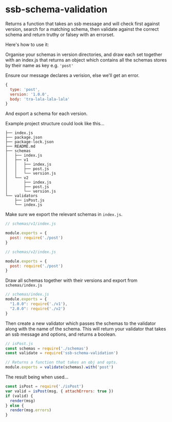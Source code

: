 # ssb-schema-validation

Returns a function that takes an ssb message and will check first against version, search for a matching schema, then validate against the correct schema and return truthy or falsey with an errorset.

Here's how to use it:

Organise your schemas in version directories, and draw each set together with an index.js that returns an object which contains all the schemas stores by their name as key e.g. ``'post'``

Ensure our message declares a verision, else we'll get an error.
```js
{
  type: 'post',
  version: '1.0.0',
  body: 'tra-lala-lala-lala'
}
```

And export a schema for each version.

Example project structure could look like this...

```
├── index.js
├── package.json
├── package-lock.json
├── README.md
├── schemas
│   ├── index.js
│   ├── v1
│   │   ├── index.js
│   │   ├── post.js
│   │   └── version.js
│   └── v2
│       ├── index.js
│       ├── post.js
│       └── version.js
└── validators
    ├── isPost.js
    └── index.js
```

Make sure we export the relevant schemas in `index.js`.
```js
// schemas/v1/index.js

module.exports = {
  post: require('./post')
}

// schemas/v2/index.js

module.exports = {
  post: require('./post')
}
```

Draw all schemas together with their versions and export from `schemas/index.js`

```js
// schemas/index.js
module.exports = {
  "1.0.0": require('./v1'),
  "2.0.0": require('./v2')
}
```

Then create a new validator which passes the schemas to the validator along with the name of the schema. This will return your validator that takes an ssb message and options, and returns a boolean.

```js
// isPost.js
const schemas = require('./schemas')
const validate = require('ssb-schema-validation')

// Returns a function that takes an obj and opts.
module.exports = validate(schemas).with('post')
```

The result being when used...
```js
const isPost = require('./isPost')
var valid = isPost(msg, { attachErrors: true })
if (valid) {
  render(msg)
} else {
  render(msg.errors)
}
```

